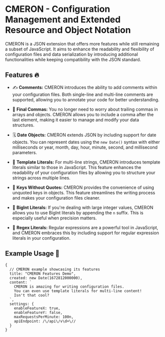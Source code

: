 # CMERON - Configuration Management and Extended Resource and Object Notation

CMERON is a JSON extension that offers more features while still remaining a subset of JavaScript. It aims to enhance the readability and flexibility of configuration files and data serialization by introducing additional functionalities while keeping compatibility with the JSON standard.

## Features 🔥

- ✍️ **Comments:** CMERON introduces the ability to add comments within your configuration files. Both single-line and multi-line comments are supported, allowing you to annotate your code for better understanding.

- 📜 **Final Commas:** You no longer need to worry about trailing commas in arrays and objects. CMERON allows you to include a comma after the last element, making it easier to manage and modify your data structures.

- 🗓️ **Date Objects:** CMERON extends JSON by including support for date objects. You can represent dates using the `new Date()` syntax with either milliseconds or year, month, day, hour, minute, second, and millisecond parameters.

- 📝 **Template Literals:** For multi-line strings, CMERON introduces template literals similar to those in JavaScript. This feature enhances the readability of your configuration files by allowing you to structure your strings across multiple lines.

- 🔑 **Keys Without Quotes:** CMERON provides the convenience of using unquoted keys in objects. This feature streamlines the writing process and makes your configuration files cleaner.

- 🧮 **BigInt Literals:** If you're dealing with large integer values, CMERON allows you to use BigInt literals by appending the `n` suffix. This is especially useful when precision matters.

- 🧵 **Regex Literals:** Regular expressions are a powerful tool in JavaScript, and CMERON embraces this by including support for regular expression literals in your configuration.

## Example Usage 🌟

```cmeron
{
  // CMERON example showcasing its features
  title: "CMERON Features Demo",
  created: new Date(1672812000000),
  content: `
    CMERON is amazing for writing configuration files.
    You can even use template literals for multi-line content!
    Isn't that cool?
  `,
  settings: {
    enableFeatureX: true,
    enableFeatureY: false,
    maxRequestsPerMinute: 100n,
    apiEndpoint: /\/api\/v\d+\//
  }
}
```
